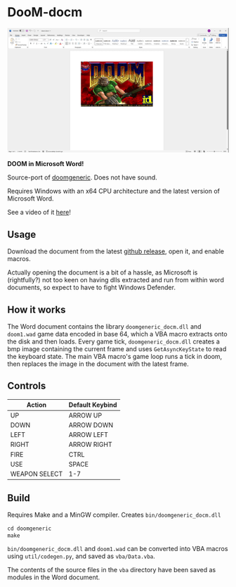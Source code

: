 # DooM-docm

![LOGO](screenshots/0.png)

**DOOM in Microsoft Word!**

Source-port of [doomgeneric](https://github.com/ozkl/doomgeneric). Does not have sound.

Requires Windows with an x64 CPU architecture and the latest version of Microsoft Word.

See a video of it [here](https://youtu.be/G3XoOCMnSNg)!

## Usage

Download the document from the latest [github release](https://github.com/wojciech-graj/doom-docm/releases), open it, and enable macros.

Actually opening the document is a bit of a hassle, as Microsoft is (rightfully?) not too keen on having dlls extracted and run from within word documents, so expect to have to fight Windows Defender.

## How it works

The Word document contains the library `doomgeneric_docm.dll` and `doom1.wad` game data encoded in base 64, which a VBA macro extracts onto the disk and then loads. Every game tick, `doomgeneric_docm.dll` creates a bmp image containing the current frame and uses `GetAsyncKeyState` to read the keyboard state. The main VBA macro's game loop runs a tick in doom, then replaces the image in the document with the latest frame.

## Controls

| Action        | Default Keybind |
|---------------|-----------------|
| UP            | ARROW UP        |
| DOWN          | ARROW DOWN      |
| LEFT          | ARROW LEFT      |
| RIGHT         | ARROW RIGHT     |
| FIRE          | CTRL            |
| USE           | SPACE           |
| WEAPON SELECT | 1-7             |

## Build
Requires Make and a MinGW compiler. Creates `bin/doomgeneric_docm.dll`
```
cd doomgeneric
make
```

`bin/doomgeneric_docm.dll` and `doom1.wad` can be converted into VBA macros using `util/codegen.py`, and saved as `vba/Data.vba`.

The contents of the source files in the `vba` directory have been saved as modules in the Word document.
